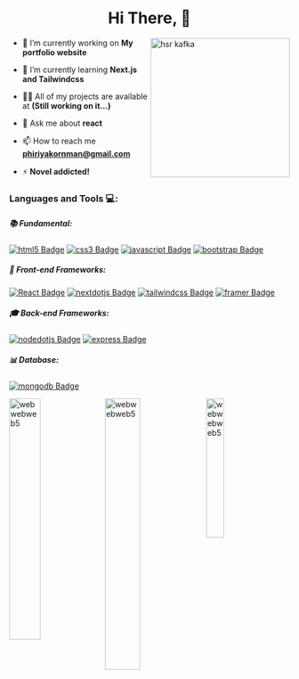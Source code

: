 <h1 align="center">Hi There, 👋</h1>

<img align="right" alt="hsr kafka" width="250" src="https://upload-os-bbs.hoyolab.com/upload/2023/02/24/195737631/db3f319b6da2b939e2043979805eb3bc_6613439704627825701.jpg?x-oss-process=image/resize,s_1000/quality,q_80/auto-orient,0/interlace,1/format,jpg" />

<!-- <details>
  <summary><h3>ℹ️ About Me</h3></summary> -->

- 🔭 I’m currently working on **My portfolio website**

- 🌱 I’m currently learning **Next.js and Tailwindcss**

- 👨‍💻 All of my projects are available at **(Still working on it...)**

- 💬 Ask me about **react**

- 📫 How to reach me **phiriyakornman@gmail.com**

- ⚡ **Novel addicted!**
  
<!-- </details> -->

<h3 align="left">Languages and Tools 💻:</h3>

<h5 align="left">📚 Fundamental: </h5>

[![html5 Badge](https://img.shields.io/badge/-HTML-E34F26?style=for-the-badge&labelColor=black&logo=html5&logoColor=E34F26)](#)
[![css3 Badge](https://img.shields.io/badge/-CSS-1572B6?style=for-the-badge&labelColor=black&logo=css3&logoColor=1572B6)](#)
[![javascript Badge](https://img.shields.io/badge/-JavaScript-F7DF1E?style=for-the-badge&labelColor=black&logo=javascript&logoColor=F7DF1E)](#)
[![bootstrap Badge](https://img.shields.io/badge/-Bootstrap-7952B3?style=for-the-badge&labelColor=black&logo=bootstrap&logoColor=7952B3)](#)

<h5 align="left">📌 Front-end Frameworks:</h5>

[![React Badge](https://img.shields.io/badge/-React-61DBFB?style=for-the-badge&labelColor=black&logo=react&logoColor=61DBFB)](#)
[![nextdotjs Badge](https://img.shields.io/badge/-next.js-000000?style=for-the-badge&labelColor=white&logo=nextdotjs&logoColor=000000)](#)
[![tailwindcss Badge](https://img.shields.io/badge/-tailwind%20css-06B6D4?style=for-the-badge&labelColor=black&logo=tailwindcss&logoColor=06B6D4)](#)
[![framer Badge](https://img.shields.io/badge/-framer-0055FF?style=for-the-badge&labelColor=black&logo=framer&logoColor=0055FF)](#)

<h5 align="left">🎓 Back-end Frameworks:</h5>

[![nodedotjs Badge](https://img.shields.io/badge/-node.js-339933?style=for-the-badge&labelColor=black&logo=nodedotjs&logoColor=339933)](#)
[![express Badge](https://img.shields.io/badge/-express-000000?style=for-the-badge&labelColor=white&logo=express&logoColor=000000)](#)

<h5 align="left">📊 Database:</h5>

[![mongodb Badge](https://img.shields.io/badge/-mongodb-47A248?style=for-the-badge&labelColor=black&logo=mongodb&logoColor=47A248)](#)

<p>
<img align="top" width="33.33%" src="https://github-readme-stats.vercel.app/api?username=webwebweb5&show_icons=true&locale=en&theme=radical&title_color=ff3068?" alt="webwebweb5" />

<img align="top" width="35.33%" src="https://github-readme-streak-stats.herokuapp.com/?user=webwebweb5&theme=radical&title_color=ff3068?" alt="webwebweb5" />
  
<img align="top" width="25.33%" src="https://github-readme-stats.vercel.app/api/top-langs?username=webwebweb5&show_icons=true&locale=en&layout=compact&theme=radical&title_color=ff3068?" alt="webwebweb5" />
</p>

